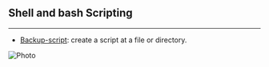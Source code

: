 ## Shell and bash Scripting
---

- [Backup-script](https://github.com/im-viter/Shell-script/blob/master/Scripts/backup-source): create a script at a file or directory.

![Photo](https://github.com/im-viter/Shell-script/blob/master/Images/photo_5861536817873013626_x.jpg)

<img width="40">
